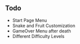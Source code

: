 ## Todo
 - Start Page Menu
 - Snake and Fruit Customization
 - GameOver Menu after death
 - Different Difficulty Levels

